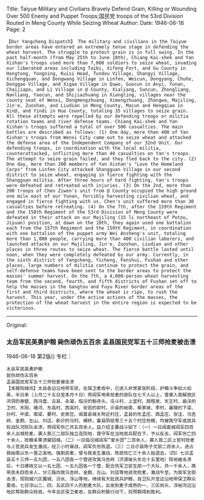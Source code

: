 Title: Taiyue Military and Civilians Bravely Defend Grain, Killing or Wounding Over 500 Enemy and Puppet Troops;国民党 troops of the 53rd Division Routed in Meng County While Seizing Wheat
Author:
Date: 1946-06-18
Page: 2

    【Our Yangcheng Dispatch】 The military and civilians in the Taiyue border areas have entered an extremely tense stage in defending the wheat harvest. The struggle to protect grain is in full swing. In the past half-month (from May 25th to June 10th), Chiang Kai-shek and Yan Xishan's troops used more than 7,000 soldiers to seize wheat, invading our liberated areas including Taibi, Xifeng Fort, and Gu County in Hongtong, Yongning, Kuisi Head, Tundou Village, Shangyi Village, Xichengquan, and Dongwang Village in Linfen, Weicun, Dongyang, Chuhe, Donggao Village, and Xigao Village in Quwo, Guocun in Anyi, Yunan, Chaijiapo, and Li Village in @ County, Xialiang, Suncun, Zhongliang, Nanliang, Yaocun, and Shijiazhuang in Xiangling, villages near the county seat of Wenxi, Dongmengzhuang, Ximengzhuang, Zhangwa, Majiling, Jin'e, Zuoshan, and Liudian in Meng County, Macun and Hengqiao in Xin@, and Yindi in Huo County, totaling 35 villages to seize grain. All these attempts were repelled by our defending troops or militia rotation teams and river defense teams. Chiang Kai-shek and Yan Xishan's troops suffered a total of over 500 casualties. The main battles are described as follows: (1) One day, more than 400 of Yan Xishan's troops from Wenxi City came out to seize wheat and attacked the defense area of the Independent Company of our 32nd Unit. Our defending troops, in coordination with the local militia, counterattacked, inflicting more than 40 casualties on Yan's troops. The attempt to seize grain failed, and they fled back to the city. (2) One day, more than 200 members of Yan Xishan's "Love the Homeland Corps" from Linfen City attacked Shangguan Village in our second district to seize wheat, engaging in fierce fighting with the Shangguan militia. After three hours of hard fighting, Yan's troops were defeated and retreated with injuries. (3) On the 2nd, more than 200 troops of Chen Ziwen's unit from @ County occupied the high ground one mile east of our Yunan, forcibly harvesting civilian wheat, and engaged in fierce fighting with us. Chen's unit suffered more than 30 casualties before retreating. (4) On the 7th, after the 159th Regiment and the 158th Regiment of the 53rd Division of Meng County were defeated in their attack on our Majiling (15 li northeast of Potou, Jiyuan) position, at dawn on the 10th, they again used one battalion each from the 157th Regiment and the 159th Regiment, in coordination with one battalion of the puppet army Wei Ansheng's unit, totaling more than 1,000 people, carrying more than 400 civilian laborers, and launched attacks on our Majiling, Jin'e, Zuoshan, Liudian and other places in three routes to seize wheat. The fierce battle lasted until noon, when they were completely defeated by our army. Currently, in the sixth district of Yangcheng, Yicheng, Fenshui, Fushan and other places, large numbers of militia continue to protect the grain, and self-defense teams have been sent to the border areas to protect the masses' summer harvest. On the 7th, a 4,000-person wheat harvesting team from the second, fourth, and fifth districts of Fushan set off to help the masses in the Gangtou and Fuyu River border areas of the first and third districts, where the wheat is ripe, to rush the harvest. This year, under the active actions of the masses, the protection of the wheat harvest in the entire region is expected to be victorious.



<hr /> 

Original: 


### 太岳军民英勇护粮  毙伤顽伪五百余  孟县国民党军五十三师抢麦被击溃

1946-06-18
第2版()
专栏：

    太岳军民英勇护粮
    毙伤顽伪五百余
    孟县国民党军五十三师抢麦被击溃
    【本报阳城讯】太岳各边沿地带军民，在保卫麦收中，已进入非常紧张阶段，护粮斗争如火如荼，半日来（上月二十五日至本月十日）蒋阎军用来抢麦的部队在七千人以上，曾袭入我解放区洪洞的泰壁、西冯堡、古县、永凝，临汾的魁寺头、屯斗村、上宜村、西程泉、东王村，曲沃的卫村、东阳、褚河、东高村、西高村、安邑的郭村，＠县的峪南、柴家坡、李村，襄陵的下梁、孙村、中梁、南梁、要村、史家庄、闻喜县城关附近村庄，孟县的东孟庄、西孟庄、张洼、马吉岭、金鹅、左山、刘店，新＠的马村、横桥，霍县阴低等三十五个村庄抢粮，均被我守军或民兵轮战队河防队击溃，蒋阎军伤亡共五百余人。兹介绍主要战斗如下：（一）一日闻喜城阎军四百余人出城抢麦，袭入我三二部队独立连防地，我守军在当地民兵配合下，予以反击，阎军伤亡四十余人，抢粮未果溃窜回城。（二）一日临汾城阎军“爱乡团”二百余人，袭入我二区上官村抢麦与上官民兵发生激战，经三小时奋战，阎军负伤败退。（三）二日＠县陈子文部二百余人，进占我峪南以东一里之高地，强割民麦，曾与我发生激战，陈部伤亡三十余人始退去。（四）七日孟县五十三师一五九团，一五八团各一个营进攻我马吉岭（济源坡头东北十五里地）阵地被击溃后，十日拂晓又以一五七团、一五九团各一个营，配合伪军卫安生部一个大队，共一千余人，携带民夫四百余人，分三路向我马吉岭、金鹅、左山、刘店等地进攻抢麦，激战午至，为我军全部击溃，现阳城六区翼城、汾水、浮山等地，继续有大批民兵护粮，自卫队开至边沿地带保卫群众夏收。七日浮山二、四、五区四千人的割麦大队，出发到麦子成熟的一、三区岗头、浮峪河边沿地区帮助群众抢收。今年全区保卫麦收，在群众积极行动下，将预期得到胜利。
